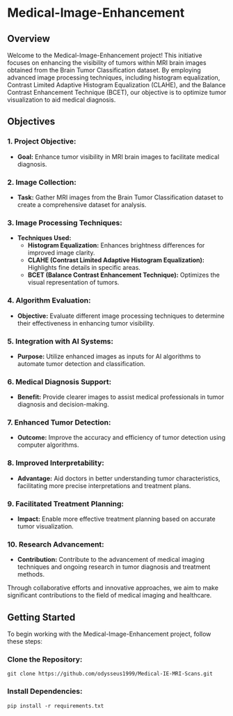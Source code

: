 # Medical-Image-Enhancement

## Overview
Welcome to the Medical-Image-Enhancement project! This initiative focuses on enhancing the visibility of tumors within MRI brain images obtained from the Brain Tumor Classification dataset. By employing advanced image processing techniques, including histogram equalization, Contrast Limited Adaptive Histogram Equalization (CLAHE), and the Balance Contrast Enhancement Technique (BCET), our objective is to optimize tumor visualization to aid medical diagnosis.

## Objectives

### 1. Project Objective:
- **Goal:** Enhance tumor visibility in MRI brain images to facilitate medical diagnosis.

### 2. Image Collection:
- **Task:** Gather MRI images from the Brain Tumor Classification dataset to create a comprehensive dataset for analysis.

### 3. Image Processing Techniques:
- **Techniques Used:**
  - **Histogram Equalization:** Enhances brightness differences for improved image clarity.
  - **CLAHE (Contrast Limited Adaptive Histogram Equalization):** Highlights fine details in specific areas.
  - **BCET (Balance Contrast Enhancement Technique):** Optimizes the visual representation of tumors.

### 4. Algorithm Evaluation:
- **Objective:** Evaluate different image processing techniques to determine their effectiveness in enhancing tumor visibility.

### 5. Integration with AI Systems:
- **Purpose:** Utilize enhanced images as inputs for AI algorithms to automate tumor detection and classification.

### 6. Medical Diagnosis Support:
- **Benefit:** Provide clearer images to assist medical professionals in tumor diagnosis and decision-making.

### 7. Enhanced Tumor Detection:
- **Outcome:** Improve the accuracy and efficiency of tumor detection using computer algorithms.

### 8. Improved Interpretability:
- **Advantage:** Aid doctors in better understanding tumor characteristics, facilitating more precise interpretations and treatment plans.

### 9. Facilitated Treatment Planning:
- **Impact:** Enable more effective treatment planning based on accurate tumor visualization.

### 10. Research Advancement:
- **Contribution:** Contribute to the advancement of medical imaging techniques and ongoing research in tumor diagnosis and treatment methods.

Through collaborative efforts and innovative approaches, we aim to make significant contributions to the field of medical imaging and healthcare.

## Getting Started
To begin working with the Medical-Image-Enhancement project, follow these steps:

### Clone the Repository:
```
git clone https://github.com/odysseus1999/Medical-IE-MRI-Scans.git
```

### Install Dependencies:
```
pip install -r requirements.txt
```


